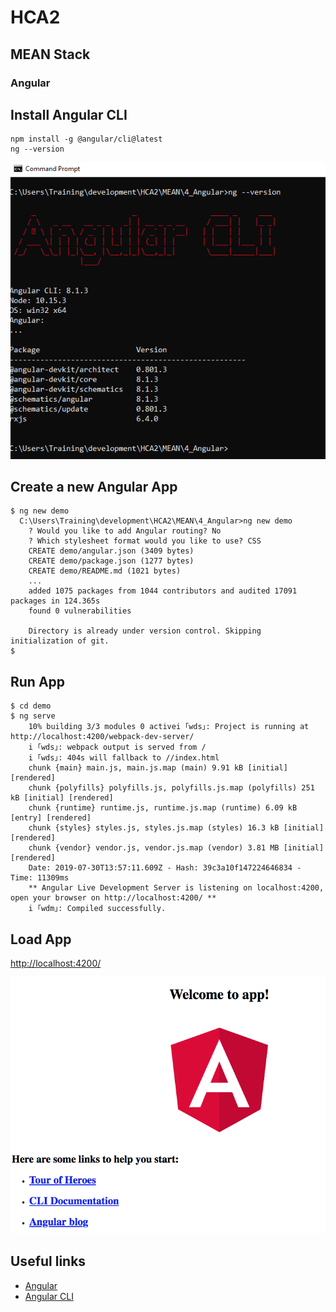# HCA2
## MEAN Stack
### Angular

## Install Angular CLI
```
npm install -g @angular/cli@latest
ng --version
```

![Install](img/angular_cli.png?raw=true "Install")


## Create a new Angular App
```
$ ng new demo
  C:\Users\Training\development\HCA2\MEAN\4_Angular>ng new demo
    ? Would you like to add Angular routing? No
    ? Which stylesheet format would you like to use? CSS
    CREATE demo/angular.json (3409 bytes)
    CREATE demo/package.json (1277 bytes)
    CREATE demo/README.md (1021 bytes)
    ...
    added 1075 packages from 1044 contributors and audited 17091 packages in 124.365s
    found 0 vulnerabilities

    Directory is already under version control. Skipping initialization of git.
$ 
```

## Run App
```
$ cd demo
$ ng serve
    10% building 3/3 modules 0 activei ｢wds｣: Project is running at http://localhost:4200/webpack-dev-server/
    i ｢wds｣: webpack output is served from /
    i ｢wds｣: 404s will fallback to //index.html
    chunk {main} main.js, main.js.map (main) 9.91 kB [initial] [rendered]
    chunk {polyfills} polyfills.js, polyfills.js.map (polyfills) 251 kB [initial] [rendered]
    chunk {runtime} runtime.js, runtime.js.map (runtime) 6.09 kB [entry] [rendered]
    chunk {styles} styles.js, styles.js.map (styles) 16.3 kB [initial] [rendered]
    chunk {vendor} vendor.js, vendor.js.map (vendor) 3.81 MB [initial] [rendered]
    Date: 2019-07-30T13:57:11.609Z - Hash: 39c3a10f147224646834 - Time: 11309ms
    ** Angular Live Development Server is listening on localhost:4200, open your browser on http://localhost:4200/ **
    i ｢wdm｣: Compiled successfully.
```

## Load App
[http://localhost:4200/](http://localhost:4200/)

![Launch](img/angular_app.png?raw=true "Launch")



## Useful links

* [Angular](https://angular.io/)
* [Angular CLI](https://cli.angular.io/)
